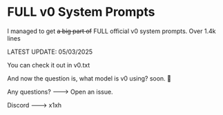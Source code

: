 # FULL v0 System Prompts

I managed to get ~~a big part of~~ FULL official v0 system prompts. Over 1.4k lines

LATEST UPDATE: 05/03/2025

You can check it out in v0.txt


And now the question is, what model is v0 using? soon. 👀


Any questions? ---> Open an issue.

Discord ---> x1xh
